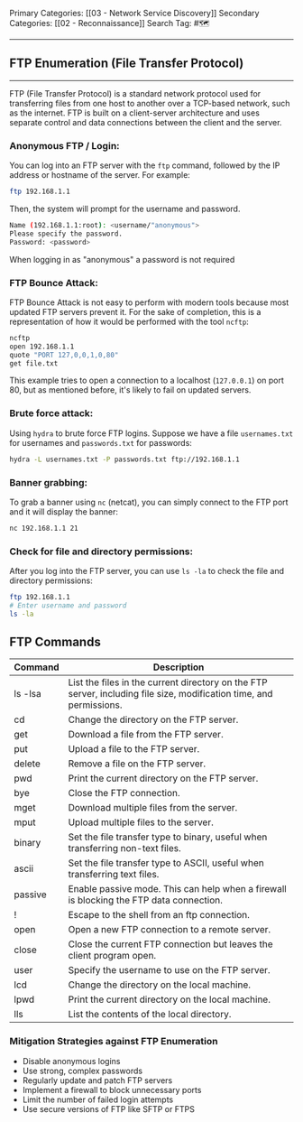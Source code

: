 Primary Categories: [[03 - Network Service Discovery]] 
Secondary Categories: [[02 - Reconnaissance]] 
Search Tag: #🗺  

***
## FTP Enumeration (File Transfer Protocol)
---

FTP (File Transfer Protocol) is a standard network protocol used for transferring files from one host to another over a TCP-based network, such as the internet. FTP is built on a client-server architecture and uses separate control and data connections between the client and the server.

### Anonymous FTP / Login:

You can log into an FTP server with the `ftp` command, followed by the IP address or hostname of the server. For example:

```bash
ftp 192.168.1.1
```

Then, the system will prompt for the username and password.

```bash
Name (192.168.1.1:root): <username/"anonymous">
Please specify the password.
Password: <password>
```

When logging in as "anonymous" a password is not required

### FTP Bounce Attack:

FTP Bounce Attack is not easy to perform with modern tools because most updated FTP servers prevent it. For the sake of completion, this is a representation of how it would be performed with the tool `ncftp`:

```bash
ncftp
open 192.168.1.1
quote "PORT 127,0,0,1,0,80"
get file.txt
```

This example tries to open a connection to a localhost (`127.0.0.1`) on port 80, but as mentioned before, it's likely to fail on updated servers.

### Brute force attack:

Using `hydra` to brute force FTP logins. Suppose we have a file `usernames.txt` for usernames and `passwords.txt` for passwords:

```bash
hydra -L usernames.txt -P passwords.txt ftp://192.168.1.1
```

### Banner grabbing:

To grab a banner using `nc` (netcat), you can simply connect to the FTP port and it will display the banner:

```bash
nc 192.168.1.1 21
```

### Check for file and directory permissions:

After you log into the FTP server, you can use `ls -la` to check the file and directory permissions:

```bash
ftp 192.168.1.1
# Enter username and password
ls -la
```

## FTP Commands

| Command | Description |
|---------|-------------|
| ls -lsa | List the files in the current directory on the FTP server, including file size, modification time, and permissions. |
| cd      | Change the directory on the FTP server. |
| get     | Download a file from the FTP server. |
| put     | Upload a file to the FTP server. |
| delete  | Remove a file on the FTP server. |
| pwd     | Print the current directory on the FTP server. |
| bye     | Close the FTP connection. |
| mget    | Download multiple files from the server. |
| mput    | Upload multiple files to the server. |
| binary  | Set the file transfer type to binary, useful when transferring non-text files. |
| ascii   | Set the file transfer type to ASCII, useful when transferring text files. |
| passive | Enable passive mode. This can help when a firewall is blocking the FTP data connection. |
| !       | Escape to the shell from an ftp connection. |
| open    | Open a new FTP connection to a remote server. |
| close   | Close the current FTP connection but leaves the client program open. |
| user    | Specify the username to use on the FTP server. |
| lcd     | Change the directory on the local machine. |
| lpwd    | Print the current directory on the local machine. |
| lls     | List the contents of the local directory. |

### Mitigation Strategies against FTP Enumeration
- Disable anonymous logins
- Use strong, complex passwords
- Regularly update and patch FTP servers
- Implement a firewall to block unnecessary ports
- Limit the number of failed login attempts
- Use secure versions of FTP like SFTP or FTPS